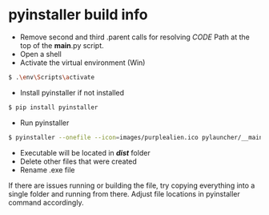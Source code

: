 # pyinstaller build info

* Remove second and third .parent calls for resolving *CODE* Path at the
top of the __main__.py script.
* Open a shell
* Activate the virtual environment (Win)

```bash
$ .\env\Scripts\activate
```

* Install pyinstaller if not installed

```bash
$ pip install pyinstaller
```

* Run pyinstaller

```bash
$ pyinstaller --onefile --icon=images/purplealien.ico pylauncher/__main__.py
```

* Executable will be located in ***dist*** folder
* Delete other files that were created
* Rename .exe file

If there are issues running or building the file, try copying everything
into a single folder and running from there. Adjust file locations in 
pyinstaller command accordingly.
